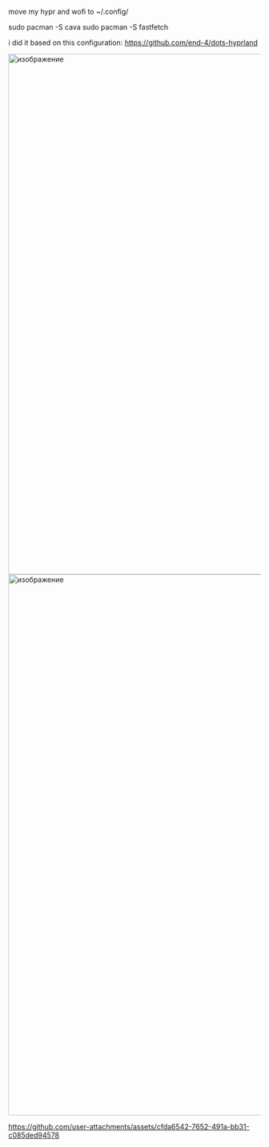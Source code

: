  move my hypr and wofi to ~/.config/

sudo pacman -S cava
sudo pacman -S fastfetch

i did it based on this configuration: https://github.com/end-4/dots-hyprland


<img width="1919" height="1039" alt="изображение" src="https://github.com/user-attachments/assets/d6968207-6c55-423b-9a4b-6e900cf7b1fd" />
<img width="1928" height="1080" alt="изображение" src="https://github.com/user-attachments/assets/78c08e03-a216-4e1b-bf6a-6663c4eae89d" />

https://github.com/user-attachments/assets/cfda6542-7652-491a-bb31-c085ded94578


